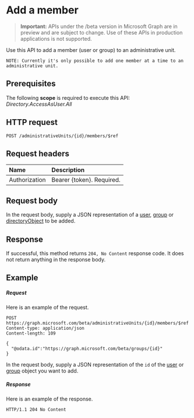 # Add a member

> **Important:** APIs under the /beta version in Microsoft Graph are in preview and are subject to change. Use of these APIs in production applications is not supported.

Use this API to add a member (user or group) to an administrative unit.

`NOTE: Currently it's only possible to add one member at a time to an administrative unit.`

## Prerequisites
The following **scope** is required to execute this API: *Directory.AccessAsUser.All*

## HTTP request
<!-- { "blockType": "ignored" } -->
```http
POST /administrativeUnits/{id}/members/$ref
```
## Request headers
| Name      |Description|
|:----------|:----------|
| Authorization  | Bearer {token}. Required. |

## Request body
In the request body, supply a JSON representation of a [user](../resources/user.md),  [group](../resources/group.md) or [directoryObject](../resources/directoryObject.md) to be added.

## Response

If successful, this method returns `204, No Content` response code. It does not return anything in the response body.

## Example
##### Request
Here is an example of the request.

```http
POST https://graph.microsoft.com/beta/administrativeUnits/{id}/members/$ref
Content-type: application/json
Content-length: 109

{
  "@odata.id":"https://graph.microsoft.com/beta/groups/{id}"
}

```
In the request body, supply a JSON representation of the `id` of the [user](../resources/user.md) or [group](../resources/group.md) object you want to add.

##### Response
Here is an example of the response.
 
```http
HTTP/1.1 204 No Content
```
